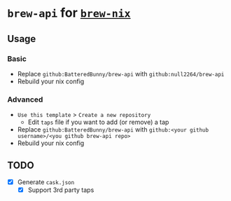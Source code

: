 # `brew-api` for [`brew-nix`](https://github.com/BatteredBunny/brew-nix)

## Usage

### Basic

- Replace `github:BatteredBunny/brew-api` with `github:null2264/brew-api`
- Rebuild your nix config

### Advanced

- `Use this template` > `Create a new repository`
    - Edit `taps` file if you want to add (or remove) a tap
- Replace `github:BatteredBunny/brew-api` with `github:<your github username>/<you github brew-api repo>`
- Rebuild your nix config

## TODO

- [x] Generate `cask.json`
  - [x] Support 3rd party taps
